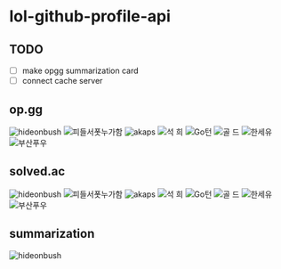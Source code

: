 # lol-github-profile-api

## TODO

- [ ] make opgg summarization card
- [ ] connect cache server

## op.gg

![hideonbush](https://lol-github-profile-api.vercel.app/api/opgg?name=hideonbush&queueType=RANKED_SOLO_5x5)
![피들서폿누가함](https://lol-github-profile-api.vercel.app/api/opgg?name=피들서폿누가함&queueType=RANKED_SOLO_5x5)
![akaps](https://lol-github-profile-api.vercel.app/api/opgg?name=akaps&queueType=RANKED_SOLO_5x5)
![석 희](https://lol-github-profile-api.vercel.app/api/opgg?name=석%20희&queueType=RANKED_SOLO_5x5)
![Go턴](https://lol-github-profile-api.vercel.app/api/opgg?name=Go턴&queueType=RANKED_SOLO_5x5)
![골 드](https://lol-github-profile-api.vercel.app/api/opgg?name=골%20드&queueType=RANKED_SOLO_5x5)
![한세유](https://lol-github-profile-api.vercel.app/api/opgg?name=한세유&queueType=RANKED_SOLO_5x5)
![부산푸우](https://lol-github-profile-api.vercel.app/api/opgg?name=부산푸우&queueType=RANKED_SOLO_5x5)

## solved.ac

![hideonbush](https://lol-github-profile-api.vercel.app/api/solvedac?name=hideonbush)
![피들서폿누가함](https://lol-github-profile-api.vercel.app/api/solvedac?name=피들서폿누가함)
![akaps](https://lol-github-profile-api.vercel.app/api/solvedac?name=akaps)
![석 희](https://lol-github-profile-api.vercel.app/api/solvedac?name=석%20희)
![Go턴](https://lol-github-profile-api.vercel.app/api/solvedac?name=Go턴)
![골 드](https://lol-github-profile-api.vercel.app/api/solvedac?name=골%20드)
![한세유](https://lol-github-profile-api.vercel.app/api/solvedac?name=한세유)
![부산푸우](https://lol-github-profile-api.vercel.app/api/solvedac?name=부산푸우)

## summarization

![hideonbush](https://lol-github-profile-api.vercel.app/api/opggSummarization?name=hide%20on%20bush)
